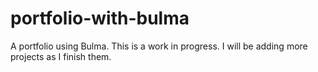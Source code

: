 # portfolio-with-bulma

A portfolio using Bulma. This is a work in progress. I will be adding more projects as I finish them.
